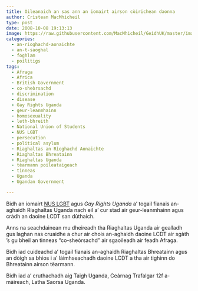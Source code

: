 ```yaml
---
title: Oileanaich an sas ann an iomairt airson còirichean daonna
author: Crìstean MacMhìcheil
type: post
date: 2008-10-08 19:13:13
image: https://raw.githubusercontent.com/MacMhicheil/GeidhUK/master/images/2008-10-08-oileanaich-an-sas-ann-an-iomairt-airson-coirichean-daonna.jpg
categories:
  - an-rioghachd-aonaichte
  - an-t-saoghal
  - foghlam
  - poilitigs
tags:
  - Afraga
  - Africa
  - British Government
  - co-sheòrsachd
  - discrimination
  - disease
  - Gay Rights Uganda
  - geur-leanmhainn
  - homosexuality
  - leth-bhreith
  - National Union of Students
  - NUS LGBT
  - persecution
  - political asylum
  - Riaghaltas an Rìoghachd Aonaichte
  - Riaghaltas Bhreatainn
  - Riaghaltas Uganda
  - tèarmann poileataigeach
  - tinneas
  - Uganda
  - Ugandan Government

---
```

Bidh an iomairt [NUS LGBT][1] agus _Gay Rights Uganda_ a&#8217; togail fianais an-aghaidh Riaghaltas Uganda nach eil a&#8217; cur stad air geur-leanmhainn agus cràdh an daoine LCDT san dùthaich.

<!--more-->

Anns na seachdainean mu dheireadh tha Riaghaltas Uganda air gealladh gus laghan nas cruaidhe a chur air chois an-aghaidh daoine LCDT air sgàth &#8217;s gu bheil an tinneas &#8220;co-sheòrsachd&#8221; air sgaoileadh air feadh Afraga.

Bidh iad cuideachd a&#8217; togail fianais an-aghaidh Riaghaltas Bhreatainn agus an dòigh sa bhios i a&#8217; làimhseachadh daoine LCDT a tha air tighinn do Bhreatainn airson tèarmann.

Bidh iad a&#8217; cruthachadh aig Taigh Uganda, Ceàrnag Trafalgar 12f a-màireach, Latha Saorsa Uganda.

 [1]: https://www.nusconnect.org.uk/liberation/lgbt-students "NUS LGBT"
